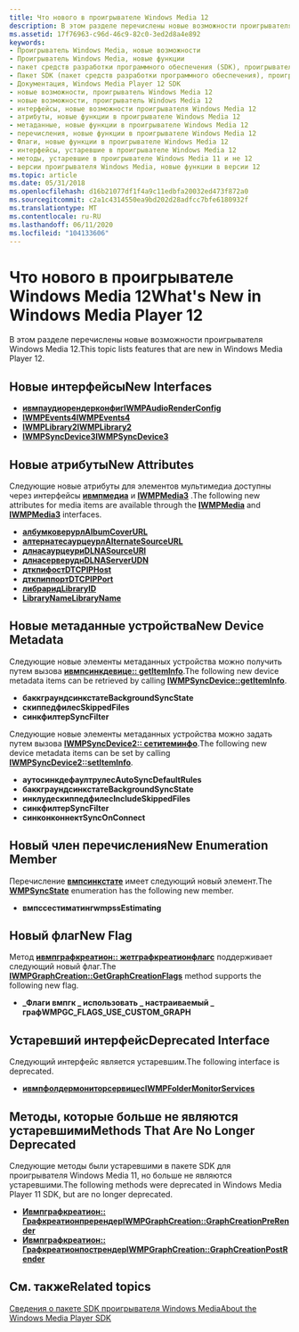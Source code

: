 ```yaml
---
title: Что нового в проигрывателе Windows Media 12
description: В этом разделе перечислены новые возможности проигрывателя Windows Media 12.
ms.assetid: 17f76963-c96d-46c9-82c0-3ed2d8a4e892
keywords:
- Проигрыватель Windows Media, новые возможности
- Проигрыватель Windows Media, новые функции
- пакет средств разработки программного обеспечения (SDK), проигрыватель Windows Media 12
- Пакет SDK (пакет средств разработки программного обеспечения), проигрыватель Windows Media 12
- Документация, Windows Media Player 12 SDK
- новые возможности, проигрыватель Windows Media 12
- новые возможности, проигрыватель Windows Media 12
- интерфейсы, новые возможности проигрывателя Windows Media 12
- атрибуты, новые функции в проигрывателе Windows Media 12
- метаданные, новые функции в проигрывателе Windows Media 12
- перечисления, новые функции в проигрывателе Windows Media 12
- Флаги, новые функции в проигрывателе Windows Media 12
- интерфейсы, устаревшие в проигрывателе Windows Media 12
- методы, устаревшие в проигрывателе Windows Media 11 и не 12
- версии проигрывателя Windows Media, новые функции в версии 12
ms.topic: article
ms.date: 05/31/2018
ms.openlocfilehash: d16b21077df1f4a9c11edbfa20032ed473f872a0
ms.sourcegitcommit: c2a1c4314550ea9bd202d28adfcc7bfe6180932f
ms.translationtype: MT
ms.contentlocale: ru-RU
ms.lasthandoff: 06/11/2020
ms.locfileid: "104133606"
---
```

# <a name="whats-new-in-windows-media-player-12"></a><span data-ttu-id="c2c0a-118">Что нового в проигрывателе Windows Media 12</span><span class="sxs-lookup"><span data-stu-id="c2c0a-118">What's New in Windows Media Player 12</span></span>

<span data-ttu-id="c2c0a-119">В этом разделе перечислены новые возможности проигрывателя Windows Media 12.</span><span class="sxs-lookup"><span data-stu-id="c2c0a-119">This topic lists features that are new in Windows Media Player 12.</span></span>

## <a name="new-interfaces"></a><span data-ttu-id="c2c0a-120">Новые интерфейсы</span><span class="sxs-lookup"><span data-stu-id="c2c0a-120">New Interfaces</span></span>

-   [<span data-ttu-id="c2c0a-121">**ивмпаудиорендерконфиг**</span><span class="sxs-lookup"><span data-stu-id="c2c0a-121">**IWMPAudioRenderConfig**</span></span>](/previous-versions/windows/desktop/api/wmprealestate/nn-wmprealestate-iwmpaudiorenderconfig)
-   [<span data-ttu-id="c2c0a-122">**IWMPEvents4**</span><span class="sxs-lookup"><span data-stu-id="c2c0a-122">**IWMPEvents4**</span></span>](/previous-versions/windows/desktop/api/wmp/nn-wmp-iwmpevents4)
-   [<span data-ttu-id="c2c0a-123">**IWMPLibrary2**</span><span class="sxs-lookup"><span data-stu-id="c2c0a-123">**IWMPLibrary2**</span></span>](/previous-versions/windows/desktop/api/wmp/nn-wmp-iwmplibrary2)
-   [<span data-ttu-id="c2c0a-124">**IWMPSyncDevice3**</span><span class="sxs-lookup"><span data-stu-id="c2c0a-124">**IWMPSyncDevice3**</span></span>](/previous-versions/windows/desktop/api/wmp/nn-wmp-iwmpsyncdevice3)

## <a name="new-attributes"></a><span data-ttu-id="c2c0a-125">Новые атрибуты</span><span class="sxs-lookup"><span data-stu-id="c2c0a-125">New Attributes</span></span>

<span data-ttu-id="c2c0a-126">Следующие новые атрибуты для элементов мультимедиа доступны через интерфейсы [**ивмпмедиа**](/previous-versions/windows/desktop/api/wmp/nn-wmp-iwmpmedia) и [**IWMPMedia3**](/previous-versions/windows/desktop/api/wmp/nn-wmp-iwmpmedia3) .</span><span class="sxs-lookup"><span data-stu-id="c2c0a-126">The following new attributes for media items are available through the [**IWMPMedia**](/previous-versions/windows/desktop/api/wmp/nn-wmp-iwmpmedia) and [**IWMPMedia3**](/previous-versions/windows/desktop/api/wmp/nn-wmp-iwmpmedia3) interfaces.</span></span>

-   [<span data-ttu-id="c2c0a-127">**албумковерурл**</span><span class="sxs-lookup"><span data-stu-id="c2c0a-127">**AlbumCoverURL**</span></span>](wm-albumcoverurl-attribute.md)
-   [<span data-ttu-id="c2c0a-128">**алтернатесаурцеурл**</span><span class="sxs-lookup"><span data-stu-id="c2c0a-128">**AlternateSourceURL**</span></span>](alternatesourceurl-attribute.md)
-   [<span data-ttu-id="c2c0a-129">**длнасаурцеури**</span><span class="sxs-lookup"><span data-stu-id="c2c0a-129">**DLNASourceURI**</span></span>](dlnasourceuri-attribute.md)
-   [<span data-ttu-id="c2c0a-130">**длнасерверудн**</span><span class="sxs-lookup"><span data-stu-id="c2c0a-130">**DLNAServerUDN**</span></span>](dlnaserverudn-attribute.md)
-   [<span data-ttu-id="c2c0a-131">**дткпифост**</span><span class="sxs-lookup"><span data-stu-id="c2c0a-131">**DTCPIPHost**</span></span>](dtcpiphost-attribute.md)
-   [<span data-ttu-id="c2c0a-132">**дткпиппорт**</span><span class="sxs-lookup"><span data-stu-id="c2c0a-132">**DTCPIPPort**</span></span>](dtcpipport-attribute.md)
-   [<span data-ttu-id="c2c0a-133">**либрарид**</span><span class="sxs-lookup"><span data-stu-id="c2c0a-133">**LibraryID**</span></span>](libraryid-attribute.md)
-   [<span data-ttu-id="c2c0a-134">**LibraryName**</span><span class="sxs-lookup"><span data-stu-id="c2c0a-134">**LibraryName**</span></span>](libraryname-attribute.md)

## <a name="new-device-metadata"></a><span data-ttu-id="c2c0a-135">Новые метаданные устройства</span><span class="sxs-lookup"><span data-stu-id="c2c0a-135">New Device Metadata</span></span>

<span data-ttu-id="c2c0a-136">Следующие новые элементы метаданных устройства можно получить путем вызова [**ивмпсинкдевице:: getItemInfo**](/previous-versions/windows/desktop/api/wmp/nf-wmp-iwmpsyncdevice-getiteminfo).</span><span class="sxs-lookup"><span data-stu-id="c2c0a-136">The following new device metadata items can be retrieved by calling [**IWMPSyncDevice::getItemInfo**](/previous-versions/windows/desktop/api/wmp/nf-wmp-iwmpsyncdevice-getiteminfo).</span></span>

-   <span data-ttu-id="c2c0a-137">**баккграундсинкстате**</span><span class="sxs-lookup"><span data-stu-id="c2c0a-137">**BackgroundSyncState**</span></span>
-   <span data-ttu-id="c2c0a-138">**скиппедфилес**</span><span class="sxs-lookup"><span data-stu-id="c2c0a-138">**SkippedFiles**</span></span>
-   <span data-ttu-id="c2c0a-139">**синкфилтер**</span><span class="sxs-lookup"><span data-stu-id="c2c0a-139">**SyncFilter**</span></span>

<span data-ttu-id="c2c0a-140">Следующие новые элементы метаданных устройства можно задать путем вызова [**IWMPSyncDevice2:: сетитеминфо**](/previous-versions/windows/desktop/api/wmp/nf-wmp-iwmpsyncdevice2-setiteminfo).</span><span class="sxs-lookup"><span data-stu-id="c2c0a-140">The following new device metadata items can be set by calling [**IWMPSyncDevice2::setItemInfo**](/previous-versions/windows/desktop/api/wmp/nf-wmp-iwmpsyncdevice2-setiteminfo).</span></span>

-   <span data-ttu-id="c2c0a-141">**аутосинкдефаултрулес**</span><span class="sxs-lookup"><span data-stu-id="c2c0a-141">**AutoSyncDefaultRules**</span></span>
-   <span data-ttu-id="c2c0a-142">**баккграундсинкстате**</span><span class="sxs-lookup"><span data-stu-id="c2c0a-142">**BackgroundSyncState**</span></span>
-   <span data-ttu-id="c2c0a-143">**инклудескиппедфилес**</span><span class="sxs-lookup"><span data-stu-id="c2c0a-143">**IncludeSkippedFiles**</span></span>
-   <span data-ttu-id="c2c0a-144">**синкфилтер**</span><span class="sxs-lookup"><span data-stu-id="c2c0a-144">**SyncFilter**</span></span>
-   <span data-ttu-id="c2c0a-145">**синконконнект**</span><span class="sxs-lookup"><span data-stu-id="c2c0a-145">**SyncOnConnect**</span></span>

## <a name="new-enumeration-member"></a><span data-ttu-id="c2c0a-146">Новый член перечисления</span><span class="sxs-lookup"><span data-stu-id="c2c0a-146">New Enumeration Member</span></span>

<span data-ttu-id="c2c0a-147">Перечисление [**вмпсинкстате**](/previous-versions/windows/desktop/api/wmp/ne-wmp-wmpsyncstate) имеет следующий новый элемент.</span><span class="sxs-lookup"><span data-stu-id="c2c0a-147">The [**WMPSyncState**](/previous-versions/windows/desktop/api/wmp/ne-wmp-wmpsyncstate) enumeration has the following new member.</span></span>

-   <span data-ttu-id="c2c0a-148">**вмпссестиматинг**</span><span class="sxs-lookup"><span data-stu-id="c2c0a-148">**wmpssEstimating**</span></span>

## <a name="new-flag"></a><span data-ttu-id="c2c0a-149">Новый флаг</span><span class="sxs-lookup"><span data-stu-id="c2c0a-149">New Flag</span></span>

<span data-ttu-id="c2c0a-150">Метод [**ивмпграфкреатион:: жетграфкреатионфлагс**](/previous-versions/windows/desktop/api/wmpservices/nf-wmpservices-iwmpgraphcreation-getgraphcreationflags) поддерживает следующий новый флаг.</span><span class="sxs-lookup"><span data-stu-id="c2c0a-150">The [**IWMPGraphCreation::GetGraphCreationFlags**](/previous-versions/windows/desktop/api/wmpservices/nf-wmpservices-iwmpgraphcreation-getgraphcreationflags) method supports the following new flag.</span></span>

-   <span data-ttu-id="c2c0a-151">**\_Флаги вмпгк \_ использовать \_ настраиваемый \_ граф**</span><span class="sxs-lookup"><span data-stu-id="c2c0a-151">**WMPGC\_FLAGS\_USE\_CUSTOM\_GRAPH**</span></span>

## <a name="deprecated-interface"></a><span data-ttu-id="c2c0a-152">Устаревший интерфейс</span><span class="sxs-lookup"><span data-stu-id="c2c0a-152">Deprecated Interface</span></span>

<span data-ttu-id="c2c0a-153">Следующий интерфейс является устаревшим.</span><span class="sxs-lookup"><span data-stu-id="c2c0a-153">The following interface is deprecated.</span></span>

-   [<span data-ttu-id="c2c0a-154">**ивмпфолдермониторсервицес**</span><span class="sxs-lookup"><span data-stu-id="c2c0a-154">**IWMPFolderMonitorServices**</span></span>](/previous-versions/windows/desktop/api/wmp/nn-wmp-iwmpfoldermonitorservices)

## <a name="methods-that-are-no-longer-deprecated"></a><span data-ttu-id="c2c0a-155">Методы, которые больше не являются устаревшими</span><span class="sxs-lookup"><span data-stu-id="c2c0a-155">Methods That Are No Longer Deprecated</span></span>

<span data-ttu-id="c2c0a-156">Следующие методы были устаревшими в пакете SDK для проигрывателя Windows Media 11, но больше не являются устаревшими.</span><span class="sxs-lookup"><span data-stu-id="c2c0a-156">The following methods were deprecated in Windows Media Player 11 SDK, but are no longer deprecated.</span></span>

-   [<span data-ttu-id="c2c0a-157">**Ивмпграфкреатион:: Графкреатионпререндер**</span><span class="sxs-lookup"><span data-stu-id="c2c0a-157">**IWMPGraphCreation::GraphCreationPreRender**</span></span>](/previous-versions/windows/desktop/api/wmpservices/nf-wmpservices-iwmpgraphcreation-graphcreationprerender)
-   [<span data-ttu-id="c2c0a-158">**Ивмпграфкреатион:: Графкреатионпострендер**</span><span class="sxs-lookup"><span data-stu-id="c2c0a-158">**IWMPGraphCreation::GraphCreationPostRender**</span></span>](/previous-versions/windows/desktop/api/wmpservices/nf-wmpservices-iwmpgraphcreation-graphcreationpostrender)

## <a name="related-topics"></a><span data-ttu-id="c2c0a-159">См. также</span><span class="sxs-lookup"><span data-stu-id="c2c0a-159">Related topics</span></span>

<dl> <dt>

[<span data-ttu-id="c2c0a-160">Сведения о пакете SDK проигрывателя Windows Media</span><span class="sxs-lookup"><span data-stu-id="c2c0a-160">About the Windows Media Player SDK</span></span>](about-the-windows-media-player-sdk.md)
</dt> </dl>

 

 





